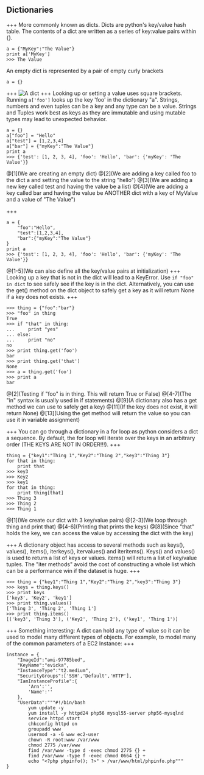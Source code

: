 ## Dictionaries
+++
More commonly known as dicts. Dicts are python's key/value hash table. The contents of a dict are written as a series of key:value pairs within {}.
```
a = {"MyKey":"The Value"}
print a['MyKey']
>>> The Value
```
An empty dict is represented by a pair of empty curly brackets
```
a = {}
```
+++
![A dict](https://developers.google.com/edu/python/images/dict.png)
+++
Looking up or setting a value uses square brackets. Running `a['foo']` looks up the key 'foo' in the dictionary "a". Strings, numbers and even tuples can be a key and any type can be a value. Strings and Tuples work best as keys as they are immutable and using mutable types may lead to unexpected behavior.
```
a = {}
a["foo"] = "Hello"
a["test"] = [1,2,3,4]
a["bar"] = {"myKey":"The Value"}
print a
>>> {'test': [1, 2, 3, 4], 'foo': 'Hello', 'bar': {'myKey': 'The Value'}}
```
@[1](We are creating an empty dict)
@[2](We are adding a key called foo to the dict a and setting the value to the string "hello")
@[3](We are adding a new key called test and having the value be a list)
@[4](We are adding a key called bar and having the value be ANOTHER dict with a key of MyValue and a value of "The Value")

+++
```
a = {
    "foo":"Hello",
    "test":[1,2,3,4],
    "bar":{"myKey":"The Value"}
}
print a
>>> {'test': [1, 2, 3, 4], 'foo': 'Hello', 'bar': {'myKey': 'The Value'}}
```
@[1-5](We can also define all the key/value pairs at initialization)
+++
Looking up a key that is not in the dict will lead to a KeyError. Use `if "foo" in dict` to see safely see if the key is in the dict. Alternatively, you can use the get() method on the dict object to safely get a key as it will return None if a key does not exists.
+++
```
>>> thing = {"foo":"bar"}
>>> "foo" in thing
True
>>> if "that" in thing:
...     print "yes"
... else:
...     print "no"
no
>>> print thing.get('foo')
bar
>>> print thing.get('that')
None
>>> a = thing.get('foo')
>>> print a
bar
```
@[2](Testing if "foo" is in thing. This will return True or False)
@[4-7](The "in" syntax is usually used in if statements)
@[9](A dictionary also has a get method we can use to safely get a key)
@[11](If the key does not exist, it will return None)
@[13](Using the get method will return the value so you can use it in variable assignment)

+++
You can go through a dictionary in a for loop as python considers a dict a sequence. By default, the for loop will iterate over the keys in an arbitrary order (THE KEYS ARE NOT IN ORDER!!!).
+++
```
thing = {"key1":"Thing 1","Key2":"Thing 2","key3":"Thing 3"}
for that in thing:
    print that
>>> key3
>>> Key2
>>> key1
for that in thing:
    print thing[that]
>>> Thing 3
>>> Thing 2
>>> Thing 1
```
@[1](We create our dict with 3 key/value pairs)
@[2-3](We loop through thing and print that)
@[4-6](Printing that prints the keys)
@[8](Since "that" holds the key, we can access the value by accessing the dict with the key)

+++
A dictionary object has access to several methods such as keys(), values(), items(), iterkeys(), itervalues() and iteritems(). Keys() and values() is used to return a list of keys or values. items() will return a list of key/value tuples. The "iter methods" avoid the cost of constructing a whole list which can be a performance win if the dataset is huge.
+++
```
>>> thing = {"key1":"Thing 1","Key2":"Thing 2","key3":"Thing 3"}
>>> keys = thing.keys()
>>> print keys
['key3', 'Key2', 'key1']
>>> print thing.values()
['Thing 3', 'Thing 2', 'Thing 1']
>>> print thing.items()
[('key3', 'Thing 3'), ('Key2', 'Thing 2'), ('key1', 'Thing 1')]
```
+++
Something interesting: A dict can hold any type of value so it can be used to model many different types of objects. For example, to model many of the common parameters of a EC2 Instance:
+++
```
instance = {
    "ImageId":"ami-97785bed",
    "KeyName":"evicka",
    "InstanceType":"t2.medium",
    "SecurityGroups":['SSH','Default','HTTP'],
    "IamInstanceProfile":{
        'Arn':'',
        'Name':''
    },
    "UserData":"""#!/bin/bash
        yum update -y
        yum install -y httpd24 php56 mysql55-server php56-mysqlnd
        service httpd start
        chkconfig httpd on
        groupadd www
        usermod -a -G www ec2-user
        chown -R root:www /var/www
        chmod 2775 /var/www
        find /var/www -type d -exec chmod 2775 {} +
        find /var/www -type f -exec chmod 0664 {} +
        echo "<?php phpinfo(); ?>" > /var/www/html/phpinfo.php"""
}
```
